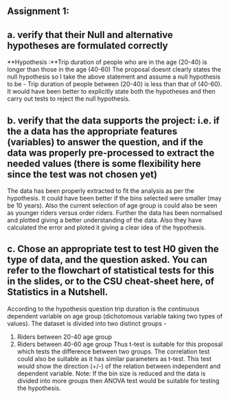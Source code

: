 ## Assignment 1:
## a. verify that their Null and alternative hypotheses are formulated correctly
**Hypothesis :**Trip duration of people who are in the age (20-40) is longer than those in the age (40-60)
The proposal doesnt clearly states the null hypothesis so I take the above statement and assume a null hypothesis to be - Trip duration of people between (20-40) is less than that of (40-60).
It would have been better to explicitly state both the hypotheses and then carry out tests to reject the null hypothesis. 

## b. verify that the data supports the project: i.e. if the a data has the appropriate features (variables) to answer the question, and if the data was properly pre-processed to extract the needed values (there is some flexibility here since the test was not chosen yet)
The data has been properly extracted to fit the analysis as per the hypothesis. It could have been better if the bins selected were smaller (may be 10 years). Also the current selection of age group is could also be seen as younger riders versus order riders. 
Further the data has been normalised and plotted giving a better understanding of the data. Also they have calculated the error and ploted it giving a clear idea of the hypothesis. 

## c. Chose an appropriate test to test H0 given the type of data, and the question asked. You can refer to the flowchart of statistical tests for this in the slides, or to the CSU cheat-sheet here, of Statistics in a Nutshell.
According to the hypothesis question trip duration is the continuous dependent variable on age group (dichotomous variable taking two types of values). The dataset is divided into two distinct groups -
1. Riders between 20-40 age group
2. Riders between 40-60 age group
Thus t-test is suitable for this proposal which tests the difference between two groups. 
The correlation test could also be suitable as it has similar parameters as t-test. This test would show the direction (+/-) of the relation between independent and dependent variable. 
Note: If the bin size is reduced and the data is divided into more groups then ANOVA test would be suitable for testing the hypothesis. 
